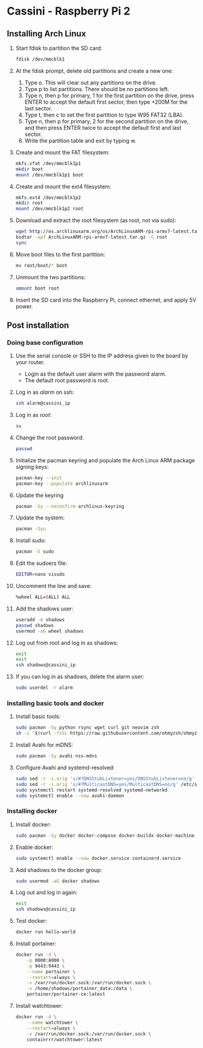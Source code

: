 # Cassini - Raspberry Pi 2

## Installing Arch Linux

1. Start fdisk to partition the SD card:

    ```bash
    fdisk /dev/mmcblk1
    ```

2. At the fdisk prompt, delete old partitions and create a new one:
    1. Type o. This will clear out any partitions on the drive.
    2. Type p to list partitions. There should be no partitions left.
    3. Type n, then p for primary, 1 for the first partition on the drive, press ENTER to accept the default first sector, then type +200M for the last sector.
    4. Type t, then c to set the first partition to type W95 FAT32 (LBA).
    5. Type n, then p for primary, 2 for the second partition on the drive, and then press ENTER twice to accept the default first and last sector.
    6. Write the partition table and exit by typing w.

3. Create and mount the FAT filesystem:

    ```bash
    mkfs.vfat /dev/mmcblk1p1
    mkdir boot
    mount /dev/mmcblk1p1 boot
    ```

4. Create and mount the ext4 filesystem:

    ```bash
    mkfs.ext4 /dev/mmcblk1p2
    mkdir root
    mount /dev/mmcblk1p2 root
    ```

5. Download and extract the root filesystem (as root, not via sudo):

    ```bash
    wget http://os.archlinuxarm.org/os/ArchLinuxARM-rpi-armv7-latest.tar.gz
    bsdtar -xpf ArchLinuxARM-rpi-armv7-latest.tar.gz -C root
    sync
    ```

6. Move boot files to the first partition:

    ```bash
    mv root/boot/* boot
    ```

7. Unmount the two partitions:

    ```bash
    umount boot root
    ```

8. Insert the SD card into the Raspberry Pi, connect ethernet, and apply 5V power.

## Post installation

### Doing base configuration

1. Use the serial console or SSH to the IP address given to the board by your router.
    - Login as the default user alarm with the password alarm.
    - The default root password is root.

2. Log in as _alarm_ on ssh:

    ```bash
    ssh alarm@cassini_ip
    ```

3. Log in as _root_:

    ```bash
    su
    ```

4. Change the root password:

    ```bash
    passwd
    ```

5. Initialize the pacman keyring and populate the Arch Linux ARM package signing keys:

    ```bash
    pacman-key --init
    pacman-key --populate archlinuxarm
    ```

6. Update the keyring

    ```bash
    pacman -Sy --noconfirm archlinux-keyring
    ```

7. Update the system:

    ```bash
    pacman -Syu
    ```

8. Install sudo:

    ```bash
    pacman -S sudo
    ```

9. Edit the sudoers file:

    ```bash
    EDITOR=nano visudo
    ```

10. Uncomment the line and save:

    ```bash
    %wheel ALL=(ALL) ALL
    ```

11. Add the shadows user:

    ```bash
    useradd -m shadows
    passwd shadows
    usermod -aG wheel shadows
    ```

12. Log out from root and log in as shadows:

    ```bash
    exit
    exit
    ssh shadows@cassini_ip
    ```

13. If you can log in as shadows, delete the alarm user:

    ```bash
    sudo userdel -r alarm
    ```

### Installing basic tools and docker

1. Install basic tools:

    ```bash
    sudo pacman -Sy python rsync wget curl git neovim zsh
    sh -c "$(curl -fsSL https://raw.githubusercontent.com/ohmyzsh/ohmyzsh/master/tools/install.sh)"
    ```

2. Install Avahi for mDNS:

    ```bash
    sudo pacman -Sy avahi nss-mdns
    ```

3. Configure Avahi and systemd-resolved:

    ```bash
    sudo sed -r -i.orig 's/#?DNSStubListener=yes/DNSStubListener=no/g' /etc/systemd/resolved.conf
    sudo sed -r -i.orig 's/#?MulticastDNS=yes/MulticastDNS=no/g' /etc/systemd/resolved.conf
    sudo systemctl restart systemd-resolved systemd-networkd
    sudo systemctl enable --now avahi-daemon
    ```

### Installing docker

1. Install docker:

    ```bash
    sudo pacman -Sy docker docker-compose docker-buildx docker-machine docker-scan
    ```

2. Enable docker:

    ```bash
    sudo systemctl enable --now docker.service containerd.service
    ```

3. Add shadows to the docker group:

    ```bash
    sudo usermod -aG docker shadows
    ```

4. Log out and log in again:

    ```bash
    exit
    ssh shadows@cassini_ip
    ```

5. Test docker:

    ```bash
    docker run hello-world
    ```

6. Install portainer:

    ```bash
    docker run -d \
        -p 8000:8000 \
        -p 9443:9443 \
        --name portainer \
        --restart=always \
        -v /var/run/docker.sock:/var/run/docker.sock \
        -v /home/shadows/portainer_data:/data \
        portainer/portainer-ce:latest
    ```

7. Install watchtower:

    ```bash
    docker run -d \
        --name watchtower \
        --restart=always \
        -v /var/run/docker.sock:/var/run/docker.sock \
        containrrr/watchtower:latest
    ```
